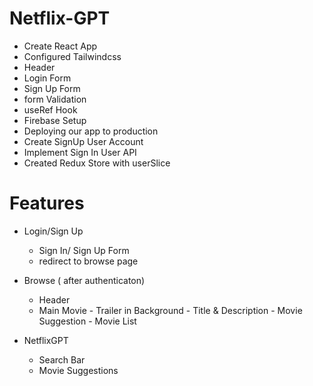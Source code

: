 
# Netflix-GPT

- Create React App
- Configured Tailwindcss
- Header
- Login Form
- Sign Up Form
- form Validation
- useRef Hook
- Firebase Setup
- Deploying our app to production
- Create SignUp User Account
- Implement Sign In User API
- Created Redux Store with userSlice


# Features
- Login/Sign Up
     - Sign In/ Sign Up Form
     - redirect to browse page

- Browse ( after authenticaton)
     - Header
     - Main Movie
           - Trailer in Background
           - Title & Description
           - Movie Suggestion 
                  - Movie List

- NetflixGPT
     - Search Bar
     - Movie Suggestions
